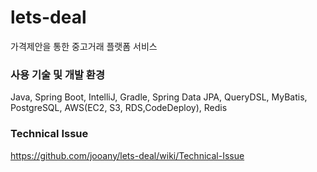 # lets-deal
가격제안을 통한 중고거래 플랫폼 서비스

### 사용 기술 및 개발 환경
Java, Spring Boot, IntelliJ, Gradle, Spring Data JPA, QueryDSL, MyBatis, PostgreSQL, AWS(EC2, S3, RDS,CodeDeploy), Redis

### Technical Issue
https://github.com/jooany/lets-deal/wiki/Technical-Issue
